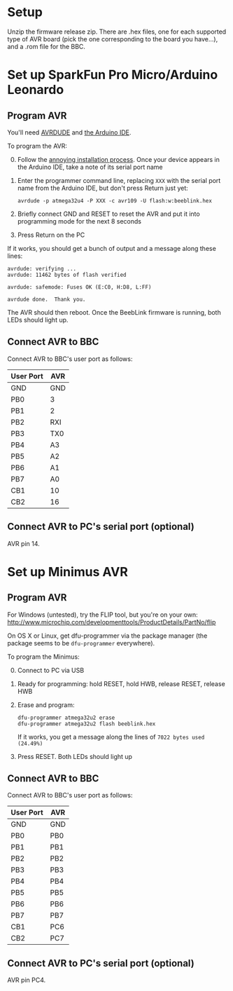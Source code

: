 # Setup

Unzip the firmware release zip. There are .hex files, one for each
supported type of AVR board (pick the one corresponding to the board
you have...), and a .rom file for the BBC.

# Set up SparkFun Pro Micro/Arduino Leonardo

## Program AVR

You'll need
[AVRDUDE](https://www.nongnu.org/avrdude/user-manual/avrdude.html#Top)
and [the Arduino IDE](https://www.arduino.cc/en/main/software).

To program the AVR:

0. Follow the
   [annoying installation process](https://learn.sparkfun.com/tutorials/pro-micro--fio-v3-hookup-guide).
   Once your device appears in the Arduino IDE, take a note of its
   serial port name

1. Enter the programmer command line, replacing `XXX` with the serial
   port name from the Arduino IDE, but don't press Return just yet:

       avrdude -p atmega32u4 -P XXX -c avr109 -U flash:w:beeblink.hex 

2. Briefly connect GND and RESET to reset the AVR and put it into
   programming mode for the next 8 seconds

3. Press Return on the PC

If it works, you should get a bunch of output and a message along
these lines:

    avrdude: verifying ...
    avrdude: 11462 bytes of flash verified
    
    avrdude: safemode: Fuses OK (E:C0, H:D8, L:FF)
    
    avrdude done.  Thank you.

The AVR should then reboot. Once the BeebLink firmware is running,
both LEDs should light up.

## Connect AVR to BBC

Connect AVR to BBC's user port as follows:

| User Port | AVR |
| --- | --- |
| GND | GND | 
| PB0 | 3 |
| PB1 | 2 |
| PB2 | RXI |
| PB3 | TX0 |
| PB4 | A3 |
| PB5 | A2 |
| PB6 | A1 |
| PB7 | A0 |
| CB1 | 10 |
| CB2 | 16 |

## Connect AVR to PC's serial port (optional) ##

AVR pin 14.

# Set up Minimus AVR

## Program AVR ##

For Windows (untested), try the FLIP tool, but you're on your own:
http://www.microchip.com/developmenttools/ProductDetails/PartNo/flip

On OS X or Linux, get dfu-programmer via the package manager (the
package seems to be `dfu-programmer` everywhere).

To program the Minimus:

0. Connect to PC via USB

1. Ready for programming: hold RESET, hold HWB, release RESET, release
   HWB
   
2. Erase and program:

       dfu-programmer atmega32u2 erase
       dfu-programmer atmega32u2 flash beeblink.hex
	
   If it works, you get a message along the lines of `7022 bytes used
   (24.49%)`

3. Press RESET. Both LEDs should light up

## Connect AVR to BBC ##

Connect AVR to BBC's user port as follows:

| User Port | AVR |
| --- | --- |
| GND | GND | 
| PB0 | PB0 |
| PB1 | PB1 |
| PB2 | PB2 |
| PB3 | PB3 |
| PB4 | PB4 |
| PB5 | PB5 |
| PB6 | PB6 |
| PB7 | PB7 |
| CB1 | PC6 |
| CB2 | PC7 |

## Connect AVR to PC's serial port (optional) ##

AVR pin PC4.
